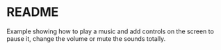# README

Example showing how to play a music and add controls on the screen to pause it, change the volume or mute the sounds totally.

